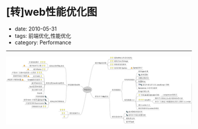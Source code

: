 # [转]web性能优化图

- date: 2010-05-31
- tags: 前端优化,性能优化
- category: Performance

----------------

![web-performance](/files/img/web-performance.png "web-performance")
